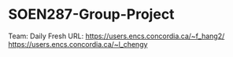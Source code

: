# SOEN287-Group-Project
Team: Daily Fresh URL: 
https://users.encs.concordia.ca/~f_hang2/
https://users.encs.concordia.ca/~l_chengy

